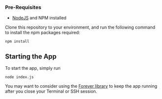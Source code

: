 ### Pre-Requisites
- [NodeJS](https://nodejs.org) and NPM installed

Clone this repository to your environment, and run the following command to install the npm packages required:
```
npm install
```

## Starting the App
To start the app, simply run
```
node index.js
```  
You may want to consider using the [Forever library](https://www.npmjs.com/package/forever) to keep the app running after you close your Terminal or SSH session. 
